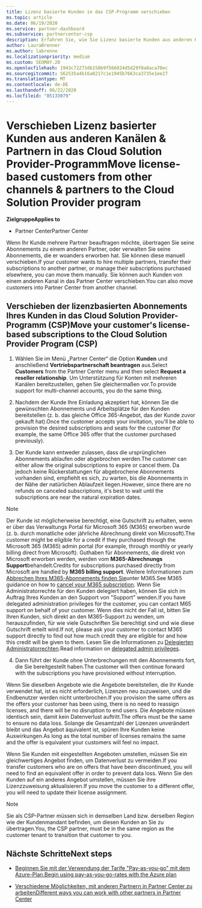 ```yaml
---
title: Lizenz basierte Kunden in das CSP-Programm verschieben
ms.topic: article
ms.date: 06/19/2020
ms.service: partner-dashboard
ms.subservice: partnercenter-csp
description: Erfahren Sie, wie Sie Lizenz basierte Kunden aus anderen Kanälen oder einem anderen Partner in das CSP-Programm (Cloud Solution Provider) im Partner Center verschieben.
author: LauraBrenner
ms.author: labrenne
ms.localizationpriority: medium
ms.custom: SEOMAY.20
ms.openlocfilehash: 1943c72273db158b9f566024d5d29f0a8aca70ec
ms.sourcegitcommit: 562535a4b16a8217c1e1945b7663ca3735e1ee27
ms.translationtype: MT
ms.contentlocale: de-DE
ms.lasthandoff: 06/22/2020
ms.locfileid: "85133079"
---
```

# <a name="move-license-based-customers-from-other-channels--partners-to-the-cloud-solution-provider-program"></a><span data-ttu-id="b12c2-103">Verschieben Lizenz basierter Kunden aus anderen Kanälen & Partnern in das Cloud Solution Provider-Programm</span><span class="sxs-lookup"><span data-stu-id="b12c2-103">Move license-based customers from other channels & partners to the Cloud Solution Provider program</span></span>

<span data-ttu-id="b12c2-104">**Zielgruppe**</span><span class="sxs-lookup"><span data-stu-id="b12c2-104">**Applies to**</span></span>

-  <span data-ttu-id="b12c2-105">Partner Center</span><span class="sxs-lookup"><span data-stu-id="b12c2-105">Partner Center</span></span>

<span data-ttu-id="b12c2-106">Wenn Ihr Kunde mehrere Partner beauftragen möchte, übertragen Sie seine Abonnements zu einem anderen Partner, oder verwalten Sie seine Abonnements, die er woanders erworben hat. Sie können diese manuell verschieben.</span><span class="sxs-lookup"><span data-stu-id="b12c2-106">If your customer wants to hire multiple partners, transfer their subscriptions to another partner, or manage their subscriptions purchased elsewhere, you can move them manually.</span></span> <span data-ttu-id="b12c2-107">Sie können auch Kunden von einem anderen Kanal in das Partner Center verschieben.</span><span class="sxs-lookup"><span data-stu-id="b12c2-107">You can also move customers into Partner Center from another channel.</span></span>

## <a name="move-your-customers-license-based-subscriptions-to-the-cloud-solution-provider-program-csp"></a><span data-ttu-id="b12c2-108">Verschieben der lizenzbasierten Abonnements Ihres Kunden in das Cloud Solution Provider-Programm (CSP)</span><span class="sxs-lookup"><span data-stu-id="b12c2-108">Move your customer's license-based subscriptions to the Cloud Solution Provider Program (CSP)</span></span>

1. <span data-ttu-id="b12c2-109">Wählen Sie im Menü „Partner Center“ die Option **Kunden** und anschließend **Vertriebspartnerschaft beantragen** aus.</span><span class="sxs-lookup"><span data-stu-id="b12c2-109">Select **Customers** from the Partner Center menu and then select **Request a reseller relationship**.</span></span> <span data-ttu-id="b12c2-110">Um Unterstützung für Konten mit mehreren Kanälen bereitzustellen, gehen Sie gleichermaßen vor.</span><span class="sxs-lookup"><span data-stu-id="b12c2-110">To provide support for multi-channel accounts, you do the same thing.</span></span>

2. <span data-ttu-id="b12c2-111">Nachdem der Kunde Ihre Einladung akzeptiert hat, können Sie die gewünschten Abonnements und Arbeitsplätze für den Kunden bereitstellen (z. b. das gleiche Office 365-Angebot, das der Kunde zuvor gekauft hat).</span><span class="sxs-lookup"><span data-stu-id="b12c2-111">Once the customer accepts your invitation, you'll be able to provision the desired subscriptions and seats for the customer (for example, the same Office 365 offer that the customer purchased previously).</span></span>

3. <span data-ttu-id="b12c2-112">Der Kunde kann entweder zulassen, dass die ursprünglichen Abonnements ablaufen oder abgebrochen werden.</span><span class="sxs-lookup"><span data-stu-id="b12c2-112">The customer can either allow the original subscriptions to expire or cancel them.</span></span> <span data-ttu-id="b12c2-113">Da jedoch keine Rückerstattungen für abgebrochene Abonnements vorhanden sind, empfiehlt es sich, zu warten, bis die Abonnements in der Nähe der natürlichen Ablaufzeit liegen.</span><span class="sxs-lookup"><span data-stu-id="b12c2-113">However, since there are no refunds on canceled subscriptions, it's best to wait until the  subscriptions are near the natural expiration dates.</span></span>

>[!NOTE]
><span data-ttu-id="b12c2-114">Der Kunde ist möglicherweise berechtigt, eine Gutschrift zu erhalten, wenn er über das Verwaltungs Portal für Microsoft 365 (M365) erworben wurde (z. b. durch monatliche oder jährliche Abrechnung direkt von Microsoft).</span><span class="sxs-lookup"><span data-stu-id="b12c2-114">The customer might be eligible for a credit if they purchased through the Microsoft 365 (M365) admin portal (for example, through monthly or yearly billing direct from Microsoft).</span></span> <span data-ttu-id="b12c2-115">Guthaben für Abonnements, die direkt von Microsoft erworben werden, werden vom **M365-Abrechnungs Support**behandelt.</span><span class="sxs-lookup"><span data-stu-id="b12c2-115">Credits for subscriptions purchased directly from Microsoft are handled by **M365 billing support**.</span></span> <span data-ttu-id="b12c2-116">Weitere Informationen zum [Abbrechen Ihres M365-Abonnements finden Sie](https://docs.microsoft.com/microsoft-365/commerce/subscriptions/cancel-your-subscription)unter M365.</span><span class="sxs-lookup"><span data-stu-id="b12c2-116">See M365 guidance on how to [cancel your M365 subscription](https://docs.microsoft.com/microsoft-365/commerce/subscriptions/cancel-your-subscription).</span></span> <span data-ttu-id="b12c2-117">Wenn Sie Administratorrechte für den Kunden delegiert haben, können Sie sich im Auftrag Ihres Kunden an den Support von "Support" wenden.</span><span class="sxs-lookup"><span data-stu-id="b12c2-117">If you have delegated administration privileges for the customer, you can contact M65 support on behalf of your customer.</span></span> <span data-ttu-id="b12c2-118">Wenn dies nicht der Fall ist, bitten Sie Ihren Kunden, sich direkt an den M365-Support zu wenden, um herauszufinden, für wie viele Gutschriften Sie berechtigt sind und wie diese Gutschrift erteilt wird.</span><span class="sxs-lookup"><span data-stu-id="b12c2-118">If not, please ask your customer to contact M365 support directly to find out how much credit they are eligible for and how this credit will be given to them.</span></span> <span data-ttu-id="b12c2-119">Lesen Sie die Informationen zu [Delegierten Administratorrechten](customers-revoke-admin-privileges).</span><span class="sxs-lookup"><span data-stu-id="b12c2-119">Read information on [delegated admin privileges](customers-revoke-admin-privileges).</span></span> 

4. <span data-ttu-id="b12c2-120">Dann führt der Kunde ohne Unterbrechungen mit den Abonnements fort, die Sie bereitgestellt haben.</span><span class="sxs-lookup"><span data-stu-id="b12c2-120">The customer will then continue forward with the subscriptions you have provisioned without interruption.</span></span>

<span data-ttu-id="b12c2-121">Wenn Sie dieselben Angebote wie die Angebote bereitstellen, die Ihr Kunde verwendet hat, ist es nicht erforderlich, Lizenzen neu zuzuweisen, und die Endbenutzer werden nicht unterbrochen.</span><span class="sxs-lookup"><span data-stu-id="b12c2-121">If you provision the same offers as the offers your customer has been using, there is no need to reassign licenses, and there will be no disruption to end users.</span></span> <span data-ttu-id="b12c2-122">Die Angebote müssen identisch sein, damit kein Datenverlust auftritt.</span><span class="sxs-lookup"><span data-stu-id="b12c2-122">The offers must be the same to ensure no data loss.</span></span> <span data-ttu-id="b12c2-123">Solange die Gesamtzahl der Lizenzen unverändert bleibt und das Angebot äquivalent ist, spüren Ihre Kunden keine Auswirkungen.</span><span class="sxs-lookup"><span data-stu-id="b12c2-123">As long as the total number of licenses remains the same and the offer is equivalent your customers will feel no impact.</span></span>

<span data-ttu-id="b12c2-124">Wenn Sie Kunden mit eingestellten Angeboten umstellen, müssen Sie ein gleichwertiges Angebot finden, um Datenverlust zu vermeiden.</span><span class="sxs-lookup"><span data-stu-id="b12c2-124">If you transfer customers who are on offers that have been discontinued, you will need to find an equivalent offer in order to prevent data loss.</span></span> <span data-ttu-id="b12c2-125">Wenn Sie den Kunden auf ein anderes Angebot umstellen, müssen Sie ihre Lizenzzuweisung aktualisieren.</span><span class="sxs-lookup"><span data-stu-id="b12c2-125">If you move the customer to a different offer, you will need to update their license assignment.</span></span>

>[!NOTE]
><span data-ttu-id="b12c2-126">Sie als CSP-Partner müssen sich in demselben Land bzw. derselben Region wie der Kundenmandant befinden, um diesen Kunden an Sie zu übertragen.</span><span class="sxs-lookup"><span data-stu-id="b12c2-126">You, the CSP partner, must be in the same region as the customer tenant to transition that customer to you.</span></span>

## <a name="next-steps"></a><span data-ttu-id="b12c2-127">Nächste Schritte</span><span class="sxs-lookup"><span data-stu-id="b12c2-127">Next steps</span></span>

- [<span data-ttu-id="b12c2-128">Beginnen Sie mit der Verwendung der Tarife "Pay-as-you-go" mit dem Azure-Plan.</span><span class="sxs-lookup"><span data-stu-id="b12c2-128">Begin using pay-as-you-go-rates with the Azure plan </span></span>](azure-plan-get-started.md)
 
- [<span data-ttu-id="b12c2-129">Verschiedene Möglichkeiten, mit anderen Partnern in Partner Center zu arbeiten</span><span class="sxs-lookup"><span data-stu-id="b12c2-129">Different ways you can work with other partners in Partner Center</span></span>](work-with-other-partners.md)


